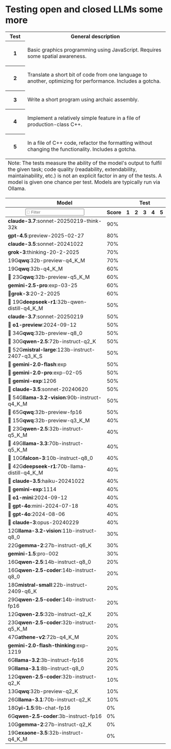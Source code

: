 <post-date date="25 September 2024" edited="26 March 2025"/>

# Testing open and closed LLMs some more

<table>
    <tr>
        <th>Test</th>
        <th>General description</th>
    </tr>
    <tr>
        <th>1</th>
        <td>
            <p>Basic graphics programming using JavaScript. Requires some spatial awareness.</p>
        </td>
    </tr>
    <tr>
        <th>2</th>
        <td>
            <p>Translate a short bit of code from one language to another, optimizing for performance. Includes a gotcha.</p>
    </tr>
    <tr>
        <th>3</th>
        <td>
            <p>Write a short program using archaic assembly.</p>
        </td>
    </tr>
    <tr>
        <th>4</th>
        <td>
            <p>Implement a relatively simple feature in a file of production-class C++.</p>
        </td>
    </tr>
    <tr>
        <th>5</th>
        <td>
            <p>In a file of C++ code, refactor the formatting without changing the functionality. Includes a gotcha.</p>
        </td>
    </tr>
    <tfoot>
        <tr>
            <td colspan="9">Note: The tests measure the ability of the model's output to fulfil the given task; code quality (readability, extendability, maintainability, etc.) is not an explicit factor in any of the tests. A
            model is given one chance per test. Models are typically run via Ollama.</td>
        </tr>
    </tfoot>
</table>

<table class="results">
    <thead>
        <tr>
            <th colspan="2">Model</th>
            <th colspan="9">Test</th>
        </tr>
        <tr>
            <th><input type="text" placeholder="&#x1F50E;&#xFE0E; Filter"></th>
            <th>Score</th>
            <th>1</th>
            <th>2</th>
            <th>3</th>
            <th>4</th>
            <th>5</th>
        </tr>
    </thead>
    <tbody>
        <tr>
            <td><b>claude-3.7</b>:sonnet-20250219-think-32k</td>
            <td>90%</td>
            <td class="s2"></td>
            <td class="s1"></td>
            <td class="s2"></td>
            <td class="s2"></td>
            <td class="s2"></td>
        </tr>
        <tr>
            <td><b>gpt-4.5</b>:preview-2025-02-27</td>
            <td>80%</td>
            <td class="s2"></td>
            <td class="s1"></td>
            <td class="s1"></td>
            <td class="s2"></td>
            <td class="s2"></td>
        </tr>
        <tr>
            <td><b>claude-3.5</b>:sonnet-20241022</td>
            <td>70%</td>
            <td class="s2"></td>
            <td class="s1"></td>
            <td class="s1"></td>
            <td class="s2"></td>
            <td class="s1"></td>
        </tr>
        <tr>
            <td><b>grok-3</b>:thinking-20-2-2025</td>
            <td>70%</td>
            <td class="s1"></td>
            <td class="s0"></td>
            <td class="s2"></td>
            <td class="s2"></td>
            <td class="s2"></td>
        </tr>
        <tr>
            <td><x-size>19G</x-size><b>qwq</b>:32b-preview-q4_K_M</td>
            <td>70%</td>
            <td class="s0"></td>
            <td class="s1"></td>
            <td class="s2"></td>
            <td class="s2"></td>
            <td class="s2"></td>
        </tr>
        <tr>
            <td><x-size>19G</x-size><b>qwq</b>:32b-q4_K_M</td>
            <td>60%</td>
            <td class="s1"></td>
            <td class="s1"></td>
            <td class="s0"></td>
            <td class="s2"></td>
            <td class="s2"></td>
        </tr>
        <tr>
            <td><span>🥈</span> <x-size>23G</x-size><b>qwq</b>:32b-preview-q5_K_M</td>
            <td>60%</td>
            <td class="s1"></td>
            <td class="s1"></td>
            <td class="s0"></td>
            <td class="s2"></td>
            <td class="s2"></td>
        </tr>
        <tr>
            <td><b>gemini-2.5-pro</b>:exp-03-25</td>
            <td>60%</td>
            <td class="s1"></td>
            <td class="s1"></td>
            <td class="s0"></td>
            <td class="s2"></td>
            <td class="s2"></td>
        </tr>
        <tr>
            <td><span>🥈</span><b>grok-3</b>:20-2-2025</td>
            <td>60%</td>
            <td class="s2"></td>
            <td class="s1"></td>
            <td class="s0"></td>
            <td class="s2"></td>
            <td class="s1"></td>
        </tr>
        <tr>
            <td><span>🥈</span> <x-size>19G</x-size><b>deepseek-r1</b>:32b-qwen-distill-q4_K_M</td>
            <td>50%</td>
            <td class="s1"></td>
            <td class="s0"></td>
            <td class="s0"></td>
            <td class="s2"></td>
            <td class="s2"></td>
        </tr>
        <tr>
            <td><b>claude-3.7</b>:sonnet-20250219</td>
            <td>50%</td>
            <td class="s2"></td>
            <td class="s0"></td>
            <td class="s0"></td>
            <td class="s2"></td>
            <td class="s1"></td>
        </tr>
        <tr>
            <td><span>🥈</span> <b>o1-preview</b>:2024-09-12</td>
            <td>50%</td>
            <td class="s1"></td>
            <td class="s0"></td>
            <td class="s0"></td>
            <td class="s2"></td>
            <td class="s2"></td>
        </tr>
        <tr>
            <td><span>🥈</span> <x-size>34G</x-size><b>qwq</b>:32b-preview-q8_0</td>
            <td>50%</td>
            <td class="s1"></td>
            <td class="s0"></td>
            <td class="s0"></td>
            <td class="s2"></td>
            <td class="s2"></td>
        </tr>
        <tr>
            <td><span>🥈</span> <x-size>30G</x-size><b>qwen-2.5</b>:72b-instruct-q2_K</td>
            <td>50%</td>
            <td class="s1"></td>
            <td class="s1"></td>
            <td class="s0"></td>
            <td class="s2"></td>
            <td class="s1"></td>
        </tr>
        <tr>
            <td><span>🥈</span> <x-size>52G</x-size><b>mistral-large</b>:123b-instruct-2407-q3_K_S</td>
            <td>50%</td>
            <td class="s1"></td>
            <td class="s0"></td>
            <td class="s0"></td>
            <td class="s2"></td>
            <td class="s2"></td>
        </tr>
        <tr>
            <td><span>🥈</span> <b>gemini-2.0-flash</b>:exp</td>
            <td>50%</td>
            <td class="s1"></td>
            <td class="s1"></td>
            <td class="s0"></td>
            <td class="s2"></td>
            <td class="s1"></td>
        </tr>
        <tr>
            <td><span>🥈</span> <b>gemini-2.0-pro</b>:exp-02-05</td>
            <td>50%</td>
            <td class="s1"></td>
            <td class="s1"></td>
            <td class="s0"></td>
            <td class="s2"></td>
            <td class="s1"></td>
        </tr>
        <tr>
            <td><span>🥈</span> <b>gemini-exp</b>:1206</td>
            <td>50%</td>
            <td class="s1"></td>
            <td class="s1"></td>
            <td class="s0"></td>
            <td class="s2"></td>
            <td class="s1"></td>
        </tr>
        <tr>
            <td><span>🥈</span> <b>claude-3.5</b>:sonnet-20240620</td>
            <td>50%</td>
            <td class="s1"></td>
            <td class="s0"></td>
            <td class="s1"></td>
            <td class="s2"></td>
            <td class="s1"></td>
        </tr>
        <tr>
            <td><span>🥈</span> <x-size>54G</x-size><b>llama-3.2-vision</b>:90b-instruct-q4_K_M</td>
            <td>50%</td>
            <td class="s1"></td>
            <td class="s1"></td>
            <td class="s0"></td>
            <td class="s2"></td>
            <td class="s1"></td>
        </tr>
        <tr>
            <td><span>🥉</span> <x-size>65G</x-size><b>qwq</b>:32b-preview-fp16</td>
            <td>50%</td>
            <td class="s0"></td>
            <td class="s1"></td>
            <td class="s0"></td>
            <td class="s2"></td>
            <td class="s2"></td>
        </tr>
        <tr>
            <td><span>🥉</span> <x-size>15G</x-size><b>qwq</b>:32b-preview-q3_K_M</td>
            <td>40%</td>
            <td class="s0"></td>
            <td class="s0"></td>
            <td class="s0"></td>
            <td class="s2"></td>
            <td class="s2"></td>
        </tr>
        <tr>
            <td><span>🥉</span> <x-size>23G</x-size><b>qwen-2.5</b>:32b-instruct-q5_K_M</td>
            <td>40%</td>
            <td class="s1"></td>
            <td class="s0"></td>
            <td class="s0"></td>
            <td class="s2"></td>
            <td class="s1"></td>
        </tr>
        <tr>
            <td><span>🥉</span> <x-size>49G</x-size><b>llama-3.3</b>:70b-instruct-q5_K_M</td>
            <td>40%</td>
            <td class="s1"></td>
            <td class="s0"></td>
            <td class="s0"></td>
            <td class="s2"></td>
            <td class="s1"></td>
        </tr>
        <tr>
            <td><span>🥉</span> <x-size>10G</x-size><b>falcon-3</b>:10b-instruct-q8_0</td>
            <td>40%</td>
            <td class="s1"></td>
            <td class="s0"></td>
            <td class="s0"></td>
            <td class="s1"></td>
            <td class="s2"></td>
        </tr>
        <tr>
            <td><span>🥉</span> <x-size>42G</x-size><b>deepseek-r1</b>:70b-llama-distill-q4_K_M</td>
            <td>40%</td>
            <td class="s1"></td>
            <td class="s1"></td>
            <td class="s0"></td>
            <td class="s1"></td>
            <td class="s1"></td>
        </tr>
        <tr>
            <td><span>🥉</span> <b>claude-3.5</b>:haiku-20241022</td>
            <td>40%</td>
            <td class="s1"></td>
            <td class="s0"></td>
            <td class="s0"></td>
            <td class="s1"></td>
            <td class="s2"></td>
        </tr>
        <tr>
            <td><span>🥉</span> <b>gemini-exp</b>:1114</td>
            <td>40%</td>
            <td class="s1"></td>
            <td class="s0"></td>
            <td class="s0"></td>
            <td class="s2"></td>
            <td class="s1"></td>
        </tr>
        <tr>
            <td><span>🥉</span> <b>o1-mini</b>:2024-09-12</td>
            <td>40%</td>
            <td class="s1"></td>
            <td class="s0"></td>
            <td class="s0"></td>
            <td class="s2"></td>
            <td class="s1"></td>
        </tr>
        <tr>
            <td><span>🥉</span> <b>gpt-4o</b>:mini-2024-07-18</td>
            <td>40%</td>
            <td class="s1"></td>
            <td class="s0"></td>
            <td class="s0"></td>
            <td class="s2"></td>
            <td class="s1"></td>
        </tr>
        <tr>
            <td><span>🥉</span> <b>gpt-4o</b>:2024-08-06</td>
            <td>40%</td>
            <td class="s1"></td>
            <td class="s0"></td>
            <td class="s0"></td>
            <td class="s2"></td>
            <td class="s1"></td>
        </tr>
        <tr>
            <td><span>🥉</span> <b>claude-3</b>:opus-20240229</td>
            <td>40%</td>
            <td class="s1"></td>
            <td class="s0"></td>
            <td class="s0"></td>
            <td class="s2"></td>
            <td class="s1"></td>
        </tr>
        <tr>
            <td><x-size>12G</x-size><b>llama-3.2-vision</b>:11b-instruct-q8_0</td>
            <td>30%</td>
            <td class="s0"></td>
            <td class="s0"></td>
            <td class="s0"></td>
            <td class="s1"></td>
            <td class="s2"></td>
        </tr>
        <tr>
            <td><x-size>22G</x-size><b>gemma-2</b>:27b-instruct-q6_K</td>
            <td>30%</td>
            <td class="s1"></td>
            <td class="s0"></td>
            <td class="s0"></td>
            <td class="s1"></td>
            <td class="s1"></td>
        </tr>
        <tr>
            <td><b>gemini-1.5</b>:pro-002</td>
            <td>30%</td>
            <td class="s1"></td>
            <td class="s0"></td>
            <td class="s0"></td>
            <td class="s1"></td>
            <td class="s1"></td>
        </tr>
        <tr>
            <td><x-size>16G</x-size><b>qwen-2.5</b>:14b-instruct-q8_0</td>
            <td>20%</td>
            <td class="s1"></td>
            <td class="s0"></td>
            <td class="s0"></td>
            <td class="s0"></td>
            <td class="s1"></td>
        </tr>
        <tr>
            <td><x-size>16G</x-size><b>qwen-2.5-coder</b>:14b-instruct-q8_0</td>
            <td>20%</td>
            <td class="s1"></td>
            <td class="s0"></td>
            <td class="s0"></td>
            <td class="s0"></td>
            <td class="s1"></td>
        </tr>
        <tr>
            <td><x-size>18G</x-size><b>mistral-small</b>:22b-instruct-2409-q6_K</td>
            <td>20%</td>
            <td class="s1"></td>
            <td class="s0"></td>
            <td class="s0"></td>
            <td class="s0"></td>
            <td class="s1"></td>
        </tr>
        <tr>
            <td><x-size>29G</x-size><b>qwen-2.5-coder</b>:14b-instruct-fp16</td>
            <td>20%</td>
            <td class="s1"></td>
            <td class="s0"></td>
            <td class="s0"></td>
            <td class="s0"></td>
            <td class="s1"></td>
        </tr>
        <tr>
            <td><x-size>12G</x-size><b>qwen-2.5</b>:32b-instruct-q2_K</td>
            <td>20%</td>
            <td class="s0"></td>
            <td class="s0"></td>
            <td class="s0"></td>
            <td class="s1"></td>
            <td class="s1"></td>
        </tr>
        <tr>
            <td><x-size>23G</x-size><b>qwen-2.5-coder</b>:32b-instruct-q5_K_M</td>
            <td>20%</td>
            <td class="s1"></td>
            <td class="s0"></td>
            <td class="s0"></td>
            <td class="s0"></td>
            <td class="s1"></td>
        </tr>
        <tr>
            <td><x-size>47G</x-size><b>athene-v2</b>:72b-q4_K_M</td>
            <td>20%</td>
            <td class="s1"></td>
            <td class="s0"></td>
            <td class="s0"></td>
            <td class="s0"></td>
            <td class="s1"></td>
        </tr>
        <tr>
            <td><b>gemini-2.0-flash-thinking</b>:exp-1219</td>
            <td>20%</td>
            <td class="s1"></td>
            <td class="s0"></td>
            <td class="s0"></td>
            <td class="s0"></td>
            <td class="s1"></td>
        </tr>
        <tr>
            <td><x-size>6G</x-size><b>llama-3.2</b>:3b-instruct-fp16</td>
            <td>20%</td>
            <td class="s0"></td>
            <td class="s0"></td>
            <td class="s0"></td>
            <td class="s0"></td>
            <td class="s2"></td>
        </tr>
        <tr>
            <td><x-size>9G</x-size><b>llama-3.1</b>:8b-instruct-q8_0</td>
            <td>20%</td>
            <td class="s0"></td>
            <td class="s0"></td>
            <td class="s0"></td>
            <td class="s0"></td>
            <td class="s2"></td>
        </tr>
        <tr>
            <td><x-size>12G</x-size><b>qwen-2.5-coder</b>:32b-instruct-q2_K</td>
            <td>10%</td>
            <td class="s0"></td>
            <td class="s0"></td>
            <td class="s0"></td>
            <td class="s0"></td>
            <td class="s1"></td>
        </tr>
        <tr>
            <td><x-size>13G</x-size><b>qwq</b>:32b-preview-q2_K</td>
            <td>10%</td>
            <td class="s0"></td>
            <td class="s1"></td>
            <td class="s0"></td>
            <td class="s0"></td>
            <td class="s0"></td>
        </tr>
        <tr>
            <td><x-size>26G</x-size><b>llama-3.1</b>:70b-instruct-q2_K</td>
            <td>10%</td>
            <td class="s1"></td>
            <td class="s0"></td>
            <td class="s0"></td>
            <td class="s0"></td>
            <td class="s0"></td>
        </tr>
        <tr>
            <td><x-size>18G</x-size><b>yi-1.5</b>:9b-chat-fp16</td>
            <td>0%</td>
            <td class="s0"></td>
            <td class="s0"></td>
            <td class="s0"></td>
            <td class="s0"></td>
            <td class="s0"></td>
        </tr>
        <tr>
            <td><x-size>6G</x-size><b>qwen-2.5-coder</b>:3b-instruct-fp16</td>
            <td>0%</td>
            <td class="s0"></td>
            <td class="s0"></td>
            <td class="s0"></td>
            <td class="s0"></td>
            <td class="s0"></td>
        </tr>
        <tr>
            <td><x-size>10G</x-size><b>gemma-2</b>:27b-instruct-q2_K</td>
            <td>0%</td>
            <td class="s0"></td>
            <td class="s0"></td>
            <td class="s0"></td>
            <td class="s0"></td>
            <td class="s0"></td>
        </tr>
        <tr>
            <td><x-size>19G</x-size><b>exaone-3.5</b>:32b-instruct-q4_K_M</td>
            <td>0%</td>
            <td class="s0"></td>
            <td class="s0"></td>
            <td class="s0"></td>
            <td class="s0"></td>
            <td class="s0"></td>
        </tr>
    </tbody>
</table>
